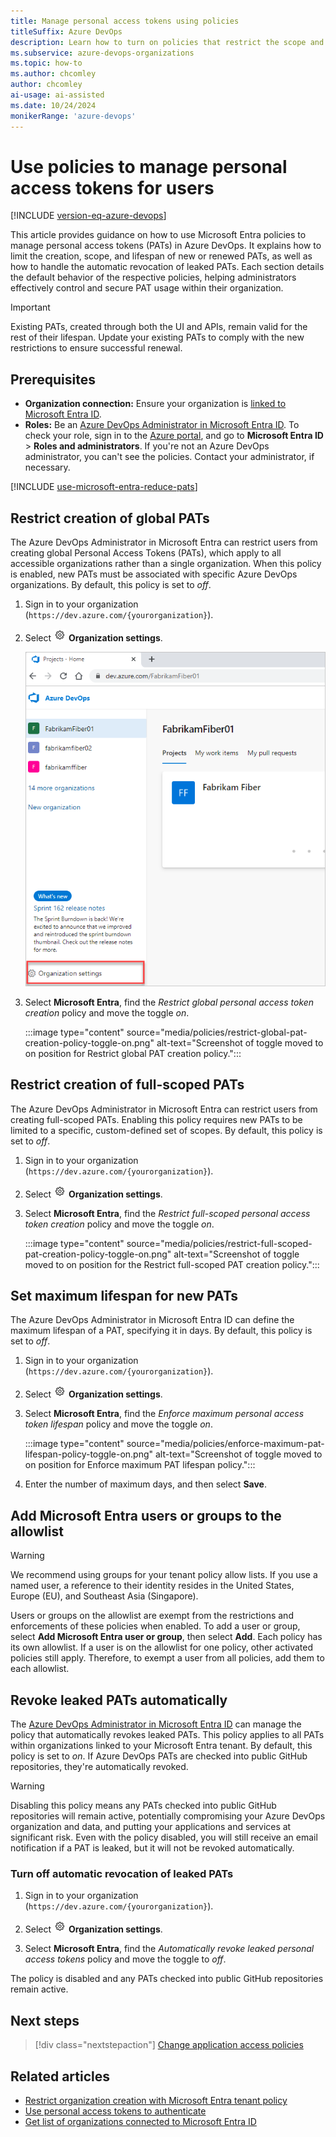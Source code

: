 ```yaml
---
title: Manage personal access tokens using policies
titleSuffix: Azure DevOps
description: Learn how to turn on policies that restrict the scope and lifespan of newly created user PATs, turn off automatic revocation of leaked PATs.
ms.subservice: azure-devops-organizations
ms.topic: how-to
ms.author: chcomley
author: chcomley
ai-usage: ai-assisted
ms.date: 10/24/2024
monikerRange: 'azure-devops'
---
```


# Use policies to manage personal access tokens for users

[!INCLUDE [version-eq-azure-devops](../../includes/version-eq-azure-devops.md)]

This article provides guidance on how to use Microsoft Entra policies to manage personal access tokens (PATs) in Azure DevOps. It explains how to limit the creation, scope, and lifespan of new or renewed PATs, as well as how to handle the automatic revocation of leaked PATs. Each section details the default behavior of the respective policies, helping administrators effectively control and secure PAT usage within their organization.

> [!IMPORTANT]
> Existing PATs, created through both the UI and APIs, remain valid for the rest of their lifespan. Update your existing PATs to comply with the new restrictions to ensure successful renewal.

## Prerequisites

- **Organization connection:** Ensure your organization is [linked to Microsoft Entra ID](connect-organization-to-azure-ad.md).
- **Roles:** Be an [Azure DevOps Administrator in Microsoft Entra ID](/azure/active-directory/roles/permissions-reference). To check your role, sign in to the [Azure portal](https://ms.portal.azure.com/#home), and go to **Microsoft Entra ID** > **Roles and administrators**. If you're not an Azure DevOps administrator, you can't see the policies. Contact your administrator, if necessary.

[!INCLUDE [use-microsoft-entra-reduce-pats](../../includes/use-microsoft-entra-reduce-pats.md)]

## Restrict creation of global PATs

The Azure DevOps Administrator in Microsoft Entra can restrict users from creating global Personal Access Tokens (PATs), which apply to all accessible organizations rather than a single organization. When this policy is enabled, new PATs must be associated with specific Azure DevOps organizations. By default, this policy is set to *off*.

1. Sign in to your organization (```https://dev.azure.com/{yourorganization}```).

2. Select ![gear icon](../../media/icons/gear-icon.png) **Organization settings**.

   ![Screenshot showing Choose the gear icon, Organization settings.](../../media/settings/open-admin-settings-vert.png)

3. Select **Microsoft Entra**, find the *Restrict global personal access token creation* policy and move the toggle *on*.

   :::image type="content" source="media/policies/restrict-global-pat-creation-policy-toggle-on.png" alt-text="Screenshot of toggle moved to on position for Restrict global PAT creation policy.":::

## Restrict creation of full-scoped PATs

The Azure DevOps Administrator in Microsoft Entra can restrict users from creating full-scoped PATs. Enabling this policy requires new PATs to be limited to a specific, custom-defined set of scopes. By default, this policy is set to *off*.

1. Sign in to your organization (```https://dev.azure.com/{yourorganization}```).

2. Select ![gear icon](../../media/icons/gear-icon.png) **Organization settings**.

3. Select **Microsoft Entra**, find the *Restrict full-scoped personal access token creation* policy and move the toggle *on*.

   :::image type="content" source="media/policies/restrict-full-scoped-pat-creation-policy-toggle-on.png" alt-text="Screenshot of toggle moved to on position for the Restrict full-scoped PAT creation policy.":::

## Set maximum lifespan for new PATs

The Azure DevOps Administrator in Microsoft Entra ID can define the maximum lifespan of a PAT, specifying it in days. By default, this policy is set to *off*.

1. Sign in to your organization (```https://dev.azure.com/{yourorganization}```).

2. Select ![gear icon](../../media/icons/gear-icon.png) **Organization settings**.

3. Select **Microsoft Entra**, find the *Enforce maximum personal access token lifespan* policy and move the toggle *on*.

   :::image type="content" source="media/policies/enforce-maximum-pat-lifespan-policy-toggle-on.png" alt-text="Screenshot of toggle moved to on position for Enforce maximum PAT lifespan policy.":::

4. Enter the number of maximum days, and then select **Save**.

<a name='add-azure-ad-users-or-groups-to-the-allowlist'></a>

## Add Microsoft Entra users or groups to the allowlist

> [!WARNING]
> We recommend using groups for your tenant policy allow lists. If you use a named user, a reference to their identity resides in the United States, Europe (EU), and Southeast Asia (Singapore).

Users or groups on the allowlist are exempt from the restrictions and enforcements of these policies when enabled. To add a user or group, select **Add Microsoft Entra user or group**, then select **Add**. Each policy has its own allowlist. If a user is on the allowlist for one policy, other activated policies still apply. Therefore, to exempt a user from all policies, add them to each allowlist.

## Revoke leaked PATs automatically

The [Azure DevOps Administrator in Microsoft Entra ID](azure-ad-tenant-policy-restrict-org-creation.md#prerequisites) can manage the policy that automatically revokes leaked PATs. This policy applies to all PATs within organizations linked to your Microsoft Entra tenant. By default, this policy is set to *on*. If Azure DevOps PATs are checked into public GitHub repositories, they're automatically revoked.

> [!WARNING]
> Disabling this policy means any PATs checked into public GitHub repositories will remain active, potentially compromising your Azure DevOps organization and data, and putting your applications and services at significant risk. Even with the policy disabled, you will still receive an email notification if a PAT is leaked, but it will not be revoked automatically.

### Turn off automatic revocation of leaked PATs

1. Sign in to your organization (```https://dev.azure.com/{yourorganization}```).

2. Select ![gear icon](../../media/icons/gear-icon.png) **Organization settings**.

3. Select **Microsoft Entra**, find the *Automatically revoke leaked personal access tokens* policy and move the toggle to *off*.

The policy is disabled and any PATs checked into public GitHub repositories remain active.

## Next steps

> [!div class="nextstepaction"]
> [Change application access policies](change-application-access-policies.md)

## Related articles

- [Restrict organization creation with Microsoft Entra tenant policy](azure-ad-tenant-policy-restrict-org-creation.md)
- [Use personal access tokens to authenticate](use-personal-access-tokens-to-authenticate.md)
- [Get list of organizations connected to Microsoft Entra ID](get-list-of-organizations-connected-to-azure-active-directory.md)
